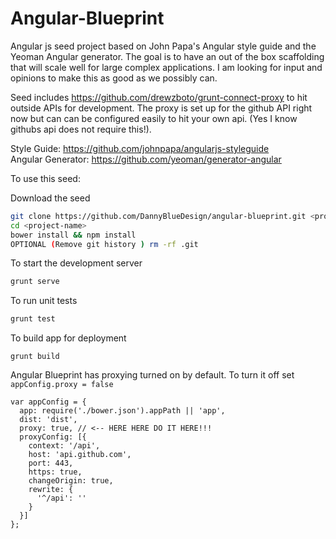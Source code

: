 Angular-Blueprint
=================

Angular js seed project based on John Papa's Angular style guide and the Yeoman Angular generator. The goal is to have an out of the box scaffolding that will scale well for large complex applications. I am looking for input and opinions to make this as good as we possibly can.
  
Seed includes https://github.com/drewzboto/grunt-connect-proxy to hit outside APIs for development. The proxy is set up for the github API right now but can can be configured easily to hit your own api. (Yes I know githubs api does not require this!). 

Style Guide: https://github.com/johnpapa/angularjs-styleguide  
Angular Generator: https://github.com/yeoman/generator-angular  

To use this seed:

Download the seed
```bash
git clone https://github.com/DannyBlueDesign/angular-blueprint.git <project-name>
cd <project-name>
bower install && npm install
OPTIONAL (Remove git history ) rm -rf .git
```

To start the development server
```bash
grunt serve
```

To run unit tests
```bash
grunt test
```

To build app for deployment
```shell
grunt build
```

Angular Blueprint has proxying turned on by default. To turn it off set ```appConfig.proxy = false```
```JS
var appConfig = {
  app: require('./bower.json').appPath || 'app',
  dist: 'dist',
  proxy: true, // <-- HERE HERE DO IT HERE!!!
  proxyConfig: [{
    context: '/api',
    host: 'api.github.com',
    port: 443,
    https: true,
    changeOrigin: true,
    rewrite: {
      '^/api': ''
    }
  }]
};
```
